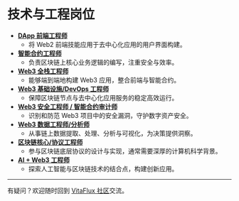# 技术与工程岗位

*   **[DApp 前端工程师](./01-dapp-frontend-developer/)**
    *   将 Web2 前端技能应用于去中心化应用的用户界面构建。
*   **[智能合约工程师](./02-smart-contract-engineer/)**
    *   负责区块链上核心业务逻辑的编写，注重安全与效率。
*   **[Web3 全栈工程师](./03-fullstack-web3-developer/)**
    *   能够端到端地构建 Web3 应用，整合前端与智能合约。
*   **[Web3 基础设施/DevOps 工程师](./04-web3-infrastructure-devops-engineer/)**
    *   保障区块链节点与去中心化应用服务的稳定高效运行。
*   **[Web3 安全工程师 / 智能合约审计师](./05-web3-security-auditor-engineer/)**
    *   识别和防范 Web3 项目中的安全漏洞，守护数字资产安全。
*   **[Web3 数据工程师/分析师](./06-web3-data-engineer-analyst/)**
    *   从事链上数据提取、处理、分析与可视化，为决策提供洞察。
*   **[区块链核心/协议工程师](./07-core-blockchain-protocol-engineer/)**
    *   参与区块链底层协议的设计与实现，通常需要深厚的计算机科学背景。
*   **[AI + Web3 工程师](./08-ai-web3-engineer/)**
    *   探索人工智能与区块链技术的结合点，构建创新应用。

---

有疑问？欢迎随时回到 [VitaFlux 社区](https://t.me/+04_gJoUytQo0MjBl)交流。
